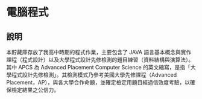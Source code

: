 # 電腦程式
## 說明
本貯藏庫存放了我高中時期的程式作業，主要包含了 JAVA 語言基本概念與實作課程（程式設計）以及大學程式設計先修檢測的題目練習（資料結構與演算法）。
其中 APCS 為 Advanced Placement Computer Science 的英文縮寫，是指「大學程式設計先修檢測」。其檢測模式乃參考美國大學先修課程（Advanced Placement，AP），與各大學合作命題，並確定檢定用題目經過信效度考驗，以確保檢定結果之公信力。
